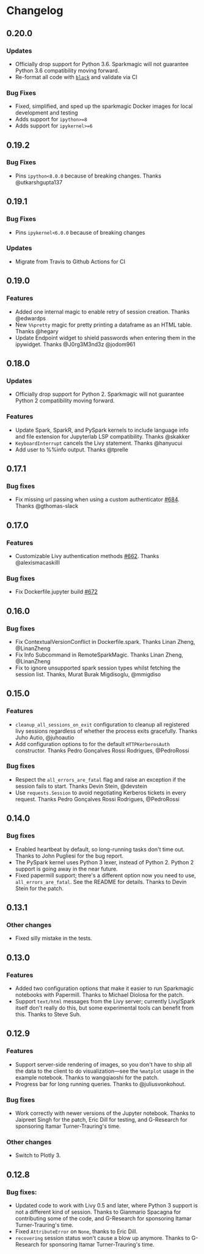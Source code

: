 # Changelog

## 0.20.0

### Updates

* Officially drop support for Python 3.6. Sparkmagic will not guarantee Python 3.6 compatibility moving forward.
* Re-format all code with [`black`](https://black.readthedocs.io/en/stable/index.html) and validate via CI

### Bug Fixes

* Fixed, simplified, and sped up the sparkmagic Docker images for local development and testing
* Adds support for `ipython>=8`
* Adds support for `ipykernel>=6`

## 0.19.2

### Bug Fixes

* Pins `ipython<8.0.0` because of breaking changes. Thanks @utkarshgupta137

## 0.19.1

### Bug Fixes

* Pins `ipykernel<6.0.0` because of breaking changes

### Updates
* Migrate from Travis to Github Actions for CI

## 0.19.0

### Features

* Added one internal magic to enable retry of session creation. Thanks @edwardps
* New `%%pretty` magic for pretty printing a dataframe as an HTML table. Thanks @hegary 
* Update Endpoint widget to shield passwords when entering them in the ipywidget. Thanks @J0rg3M3nd3z @jodom961

## 0.18.0

### Updates

* Officially drop support for Python 2. Sparkmagic will not guarantee Python 2 compatibility moving forward.

### Features

* Update Spark, SparkR, and PySpark kernels to include  language info and file extension for Jupyterlab LSP compatibility. Thanks @skakker
* `KeyboardInterrupt` cancels the Livy statement. Thanks @hanyucui
* Add user to %%info output. Thanks @tprelle

## 0.17.1

### Bug fixes

* Fix missing url passing when using a custom authenticator [#684](https://github.com/jupyter-incubator/sparkmagic/pull/684). Thanks @gthomas-slack

## 0.17.0

### Features

* Customizable Livy authentication methods [#662](https://github.com/jupyter-incubator/sparkmagic/pull/662). Thanks @alexismacaskilll

### Bug fixes

* Fix Dockerfile.jupyter build  [#672](https://github.com/jupyter-incubator/sparkmagic/pull/672)

## 0.16.0

### Bug fixes

* Fix ContextualVersionConflict in Dockerfile.spark. Thanks Linan Zheng, @LinanZheng
* Fix Info Subcommand in RemoteSparkMagic. Thanks Linan Zheng, @LinanZheng
* Fix to ignore unsupported spark session types whilst fetching the session list. Thanks, Murat Burak Migdisoglu, @mmigdiso

## 0.15.0

### Features
* `cleanup_all_sessions_on_exit` configuration to cleanup all registered livy sessions regardless of whether the process exits gracefully. Thanks Juho Autio, @juhoautio
* Add configuration options to for the default `HTTPKerberosAuth` constructor. Thanks Pedro Gonçalves Rossi Rodrigues, @PedroRossi


### Bug fixes

* Respect the `all_errors_are_fatal` flag and raise an exception if the session fails to start. Thanks Devin Stein, @devstein
* Use `requests.Session` to avoid negotiating Kerberos tickets in every request. Thanks Pedro Gonçalves Rossi Rodrigues, @PedroRossi



## 0.14.0

### Bug fixes

* Enabled heartbeat by default, so long-running tasks don't time out. Thanks to John Pugliesi for the bug report.
* The PySpark kernel uses Python 3 lexer, instead of Python 2. Python 2 support is going away in the near future.
* Fixed papermill support; there's a different option now you need to use, `all_errors_are_fatal`. See the README for details. Thanks to Devin Stein for the patch.

## 0.13.1

### Other changes

* Fixed silly mistake in the tests.

## 0.13.0

### Features

* Added two configuration options that make it easier to run Sparkmagic notebooks with Papermill. Thanks to Michael Diolosa for the patch.
* Support `text/html` messages from the Livy server; currently Livy/Spark itself don't really do this, but some experimental tools can benefit from this. Thanks to Steve Suh.

## 0.12.9

### Features

* Support server-side rendering of images, so you don't have to ship all the data to the client to do visualization—see the `%matplot` usage in the example notebook. Thanks to wangqiaoshi for the patch.
* Progress bar for long running queries. Thanks to @juliusvonkohout.

### Bug fixes

* Work correctly with newer versions of the Jupyter notebook. Thanks to Jaipreet Singh for the patch, Eric Dill for testing, and G-Research for sponsoring Itamar Turner-Trauring's time.

### Other changes

* Switch to Plotly 3.

## 0.12.8

### Bug fixes:

* Updated code to work with Livy 0.5 and later, where Python 3 support is not a different kind of session. Thanks to Gianmario Spacagna for contributing some of the code, and G-Research for sponsoring Itamar Turner-Trauring's time.
* Fixed `AttributeError` on `None`, thanks to Eric Dill.
* `recovering` session status won't cause a blow up anymore. Thanks to G-Research for sponsoring Itamar Turner-Trauring's time.

